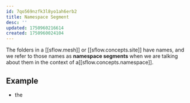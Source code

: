 ```yaml
---
id: 7qo569nzfk3l8yo1ah6erb2
title: Namespace Segment
desc: ''
updated: 1750960216614
created: 1750960024104
---
```


The folders in a [[sflow.mesh]] or [[sflow.concepts.site]] have names,
and we refer to those names as **namespace segments** when we are talking about
them in the context of a[[sflow.concepts.namespace]].

## Example

- the
